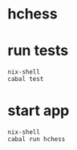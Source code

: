 # hchess

# run tests

    nix-shell
    cabal test

# start app

    nix-shell
    cabal run hchess
    
    
